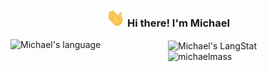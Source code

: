 <h3 align="center"><img src = "https://raw.githubusercontent.com/michaelmass/michaelmass/master/wave.gif" width = 30px> Hi there! I'm Michael</h3>

<img height="200px" align="center" src="https://github-readme-streak-stats.herokuapp.com/?user=michaelmass" alt="Michael's LangStat" />

<img height="200px" width="50%" align="left" src="https://github-readme-stats.vercel.app/api/top-langs?username=michaelmass&langs_count=8&show_icons=true&locale=en&layout=compact&theme=light" alt="Michael's language"/>
<img width="50%" align="right" src="https://github-readme-stats.vercel.app/api?username=michaelmass&show_icons=true" alt="michaelmass" />

